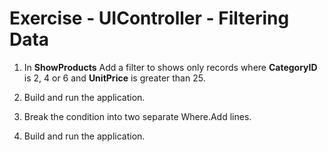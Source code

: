 ﻿# Exercise - UIController - Filtering Data

1.	In **ShowProducts** Add a filter to shows only records where **CategoryID** is 2, 4 or 6 and **UnitPrice** is greater than 25.
2.	Build and run the application.

3. Break the condition into two separate Where.Add lines.  
4. Build and run the application.

